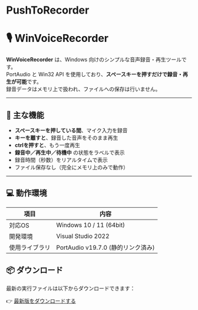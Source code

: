 # PushToRecorder
# 🎙️ WinVoiceRecorder

**WinVoiceRecorder** は、Windows 向けのシンプルな音声録音・再生ツールです。  
PortAudio と Win32 API を使用しており、**スペースキーを押すだけで録音・再生が可能**です。  
録音データはメモリ上で扱われ、ファイルへの保存は行いません。

---

## 🧩 主な機能

- **スペースキーを押している間**、マイク入力を録音  
- **キーを離すと**、録音した音声をそのまま再生
- **ctrlを押すと**、もう一度再生
- **録音中／再生中／待機中** の状態をラベルで表示  
- 録音時間（秒数）をリアルタイムで表示  
- ファイル保存なし（完全にメモリ上のみで動作）

---

## 💻 動作環境

| 項目 | 内容 |
|------|------|
| 対応OS | Windows 10 / 11 (64bit) |
| 開発環境 | Visual Studio 2022 |
| 使用ライブラリ | PortAudio v19.7.0 (静的リンク済み) |

## 📦 ダウンロード

最新の実行ファイルは以下からダウンロードできます：

👉 [最新版をダウンロードする](https://github.com/<ユーザー名>/PushToRecorder/releases/latest)
